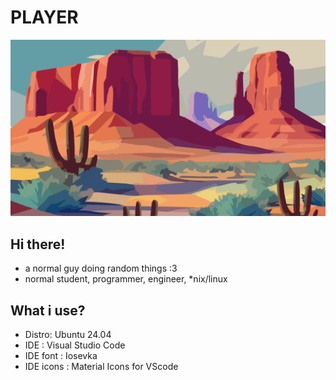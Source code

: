 # **PLAYER**
![img](pic.jpg)
## Hi there!
- a normal guy doing random things :3
- normal student, programmer, engineer, *nix/linux
## What i use?
- Distro: Ubuntu 24.04 
- IDE : Visual Studio Code
- IDE font : Iosevka
- IDE icons : Material Icons for VScode

